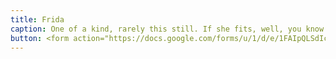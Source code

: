 ```yaml
---
title: Frida
caption: One of a kind, rarely this still. If she fits, well, you know the deal. Submitted by Austin Walker.
button: <form action="https://docs.google.com/forms/u/1/d/e/1FAIpQLSdIcoWfl-P-6aqt1zNYb-ACz6o7zdAPq_1-FysywAXXPhDqTQ/formResponse" method="post"><div class="form-element"></div><span>Votes</span><input type="text" name="entry.1591788363" required placeholder="$"></br><button type="submit" name="button">Cast Votes</button></form>
---
```

